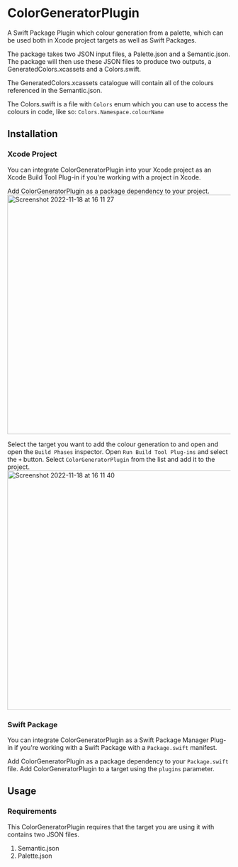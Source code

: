 # ColorGeneratorPlugin

A Swift Package Plugin which colour generation from a palette, which can be used both in Xcode project targets as well as Swift Packages. 

The package takes two JSON input files, a Palette.json and a Semantic.json. The package will then use these JSON files to produce two outputs, a GeneratedColors.xcassets and a Colors.swift. 

The GeneratedColors.xcassets catalogue will contain all of the colours referenced in the Semantic.json. 

The Colors.swift is a file with `Colors` enum which you can use to access the colours in code, like so: `Colors.Namespace.colourName`

## Installation 

### Xcode Project

You can integrate ColorGeneratorPlugin into your Xcode project as an Xcode Build Tool Plug-in if you're working with a project in Xcode. 

Add ColorGeneratorPlugin as a package dependency to your project. 
<img width="540" alt="Screenshot 2022-11-18 at 16 11 27" src="https://user-images.githubusercontent.com/53755195/202750271-29e8395f-1ae2-496d-aff3-c15a1d90510c.png">

Select the target you want to add the colour generation to and open and open the `Build Phases` inspector. 
Open `Run Build Tool Plug-ins` and select the `+` button. Select `ColorGeneratorPlugin` from the list and add it to the project. 
<img width="540" alt="Screenshot 2022-11-18 at 16 11 40" src="https://user-images.githubusercontent.com/53755195/202750299-5ec29d4a-b758-4aa9-a8b4-d3fec01db2b6.png">


### Swift Package 

You can integrate ColorGeneratorPlugin as a Swift Package Manager Plug-in if you're working with a Swift Package with a `Package.swift` manifest. 

Add ColorGeneratorPlugin as a package dependency to your `Package.swift` file. 
Add ColorGeneratorPlugin to a target using the `plugins` parameter. 

## Usage 

### Requirements 

This ColorGeneratorPlugin requires that the target you are using it with contains two JSON files. 
1. Semantic.json 
2. Palette.json 
 


